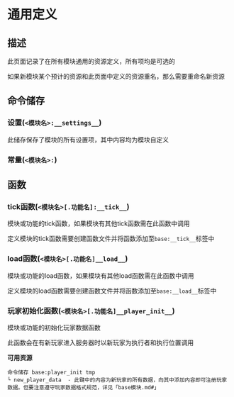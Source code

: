 # 通用定义

## 描述

此页面记录了在所有模块通用的资源定义，所有项均是可选的

如果新模块某个预计的资源和此页面中定义的资源重名，那么需要重命名新资源

## 命令储存

### 设置(`<模块名>:__settings__`)

此储存保存了模块的所有设置项，其中内容均为模块自定义

### 常量(`<模块名>:`)

## 函数

### tick函数(`<模块名>[.功能名]:__tick__`)

模块或功能的tick函数，如果模块有其他tick函数需在此函数中调用

定义模块的tick函数需要创建函数文件并将函数添加至`base:__tick__`标签中

### load函数(`<模块名>[.功能名]__load__`)

模块或功能的load函数，如果模块有其他load函数需在此函数中调用

定义模块的load函数需要创建函数文件并将函数添加至`base:__load__`标签中

### 玩家初始化函数(`<模块名>[.功能名]__player_init__`)

模块或功能的初始化玩家数据函数

此函数会在有新玩家进入服务器时以新玩家为执行者和执行位置调用

**可用资源**

```
命令储存 base:player_init tmp
└ new_player_data  - 此键中的内容为新玩家的所有数据，向其中添加内容即可注册玩家数据。但要注意遵守玩家数据格式规范，详见「base模块.md#」
```